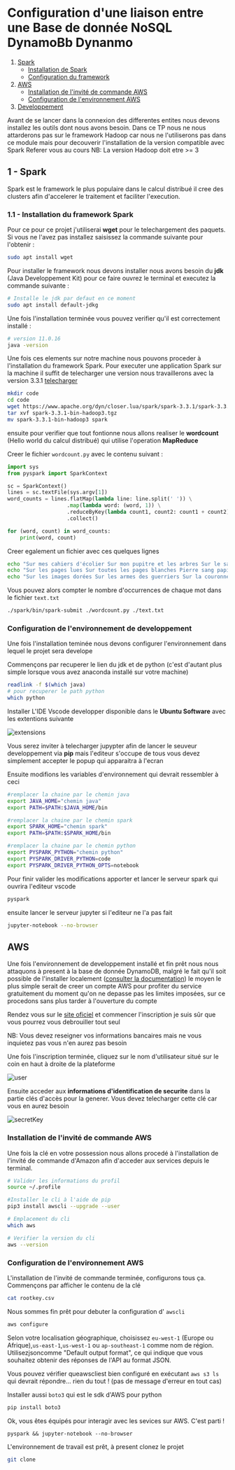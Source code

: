 # Configuration d'une liaison entre une Base de donnée NoSQL DynamoBb Dynanmo

1. [Spark](#1---spark)
    - [Installation de Spark](#11---installation)
    - [Configuration du framework](#)
2. [AWS](#aws)
    - [Installation de l'invité de commande AWS](#installation-de-linvité-de-commande-aws)
    - [Configuration de l'environnement AWS](#configuration-de-lenvironnement-aws)
3. [Developpement](#spark-au-service-de-la-data-science)

Avant de se lancer dans la connexion des differentes entites nous devons installez les outils dont nous avons besoin. Dans ce TP nous ne nous attarderons pas sur le framework Hadoop car nous ne l'utiliserons pas dans ce module mais pour decouverir l'installation de la version compatible avec Spark Referer vous au cours
NB: La version Hadoop doit etre >= 3

## 1 - Spark

Spark est le framework le plus populaire dans le calcul distribué il cree des clusters afin d'accelerer le traitement et faciliter l'execution.

### 1.1 - Installation du framework Spark

Pour ce pour ce projet j'utiliserai **wget** pour le telechargement des paquets. Si vous ne l'avez pas installez saisissez la commande suivante pour l'obtenir :

```bash
sudo apt install wget
```

Pour installer le framework nous devons installer nous avons besoin du **jdk** (Java Developpement Kit) pour ce faire ouvrez le terminal et executez la commande suivante :

```bash
# Installe le jdk par defaut en ce moment
sudo apt install default-jdkg
```

Une fois l'installation terminée vous pouvez verifier qu'il est correctement installé :

```bash
# version 11.0.16
java -version
```

Une fois ces elements sur notre machine nous pouvons proceder à l'installation du framework Spark. Pour executer une application Spark sur la machine il suffit de telecharger une version nous travaillerons avec la version 3.3.1 [telecharger](https://spark.apache.org/downloads.html)

```bash
mkdir code
cd code
wget https://www.apache.org/dyn/closer.lua/spark/spark-3.3.1/spark-3.3.1-bin-hadoop3.tgz
tar xvf spark-3.3.1-bin-hadoop3.tgz
mv spark-3.3.1-bin-hadoop3 spark
```

ensuite pour verifier que tout fontionne nous allons realiser le **wordcount** (Hello world du calcul distribué) qui utilise l'operation **MapReduce**

Creer le fichier <code class="file">wordcount.py</code> avec le contenu suivant :

```python
import sys
from pyspark import SparkContext

sc = SparkContext()
lines = sc.textFile(sys.argv[1])
word_counts = lines.flatMap(lambda line: line.split(' ')) \
                   .map(lambda word: (word, 1)) \
                   .reduceByKey(lambda count1, count2: count1 + count2) \
                   .collect()

for (word, count) in word_counts:
    print(word, count)

```

Creer egalement un fichier avec ces quelques lignes

```bash
echo "Sur mes cahiers d'écolier Sur mon pupitre et les arbres Sur le sable de neige J'écris ton nom" > text.txt
echo "Sur les pages lues Sur toutes les pages blanches Pierre sang papier ou cendre J'écris ton nom" >> text.txt
echo "Sur les images dorées Sur les armes des guerriers Sur la couronne des rois J'écris ton nom" >> text.txt
```

Vous pouvez alors compter le nombre d'occurrences de chaque mot dans le fichier <code class="file">text.txt</code>

```bash
./spark/bin/spark-submit ./wordcount.py ./text.txt
```

### Configuration de l'environnement de developpement

Une fois l'installation teminée nous devons configurer l'environnement dans lequel le projet sera develope

Commençons par recuperer le lien du jdk et de python (c'est d'autant plus simple lorsque vous avez anaconda installé sur votre machine)

```bash
readlink -f $(which java)
# pour recuperer le path python
which python
```

Installer L'IDE Vscode developper disponible dans le **Ubuntu Software** avec les extentions suivante

![extensions](./images/extensions.png)

Vous serez inviter à telecharger jupypter afin de lancer le seuveur developpement via **pip** mais l'editeur s'occupe de tous vous devez simplement accepter le popup qui apparaitra à l'ecran

Ensuite modifions les variables d'environnement qui devrait ressembler à ceci

```bash
#remplacer la chaine par le chemin java
export JAVA_HOME="chemin java"
export PATH=$PATH:$JAVA_HOME/bin

#remplacer la chaine par le chemin spark
export SPARK_HOME="chemin spark"
export PATH=$PATH:$SPARK_HOME/bin

#remplacer la chaine par le chemin python
export PYSPARK_PYTHON="chemin python"
export PYSPARK_DRIVER_PYTHON=code
export PYSPARK_DRIVER_PYTHON_OPTS=notebook
```

Pour finir valider les modifications apporter et lancer le serveur spark qui ouvrira l'editeur vscode

```bash
pyspark
```

ensuite lancer le serveur jupyter si l'editeur ne l'a pas fait

```bash
jupyter-notebook --no-browser
```

## AWS

Une fois l'environnement de developpement installé et fin prêt nous nous attaquons à present à la base de donnée DynamoDB, malgré le fait qu'il soit possible de l'installer localement ([consulter la documentation](https://docs.aws.amazon.com/amazondynamodb/latest/developerguide/DynamoDBLocal.html)) le moyen le plus simple serait de creer un compte AWS pour profiter du service gratuitement du moment qu'on ne depasse pas les limites imposées, sur ce procedons sans plus tarder à l'ouverture du compte

Rendez vous sur le [site oficiel](https://aws.amazon.com/fr/) et commencer l'inscription je suis sûr que vous pourrez vous debrouiller tout seul

NB: Vous devez reseigner vos informations bancaires mais ne vous inquietez pas vous n'en aurez pas besoin

Une fois l'inscription terminée, cliquez sur le nom d'utilisateur situé sur le coin en haut à droite de la plateforme

![user](./images/user.png)

Ensuite acceder aux **informations d'identification de securite** dans la partie clés d'accès pour la generer. Vous devez telecharger cette clé car vous en aurez besoin

![secretKey](./images/secretKey.png)

### Installation de l'invité de commande AWS

Une fois la clé en votre possession nous allons procedé à l'installation de l'invité de commande d'Amazon afin d'acceder aux services depuis le terminal.

```bash
# Valider les informations du profil
source ~/.profile

#Installer le cli à l'aide de pip
pip3 install awscli --upgrade --user

# Emplacement du cli
which aws

# Verifier la version du cli
aws --version
```

### Configuration de l'environnement AWS

L'installation de l'invité de commande terminée, configurons tous ça. Commençons par afficher le contenu de la clé

```bash
cat rootkey.csv
```

Nous sommes fin prêt pour debuter la configuration d' <code class="file">awscli</code>

```bash
aws configure
```

Selon votre localisation géographique, choisissez <code class="file">eu-west-1</code> (Europe ou Afrique),<code class=file>us-east-1</code>,<code class="file">us-west-1</code> ou <code class="file">ap-southeast-1</code> comme nom de région. Utilisezjsoncomme "Default output format", ce qui indique que vous souhaitez obtenir des réponses de l'API au format JSON.

Vous pouvez vérifier queawscliest bien configuré en exécutant
<code class="file">aws s3 ls</code> qui devrait répondre... rien du tout ! (pas de message d'erreur en tout cas)

Installer aussi <code class="file">boto3</code> qui est le sdk d'AWS pour python

```bash
pip install boto3
```

Ok, vous êtes équipés pour interagir avec les sevices sur AWS. C'est parti !

```
pyspark && jupyter-notebook --no-browser
```

L'environnement de travail est prêt, à present clonez le projet 

```bash
git clone 
```